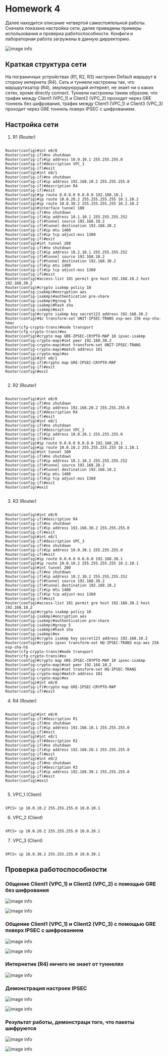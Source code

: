 # Homework 4

Далее находится описание четвертой самостоятельной работы. Сначала показана настройка сети, далее приведены примеры использования и проверка работоспособности. Конфиги и лабораторная работа загружены в данную дирректорию.

![image info](topology.jpg)

## Краткая структура сети

На пограничных устройствах (R1, R2, R3) настроен Default маршрут в сторону интернета (R4). Сеть и туннели настроены так, что маршрутизатор (R4), эмулируюрущий интернет, не знает ни о каких сетях, кроме directly connect. Туннели настроены таким образом, что трафик между Client1 (VPC_1) и Client2 (VPC_2) проходит через GRE тоннель без шифрования, трафик между Client1 (VPC_1) и Client3 (VPC_3) проходит через GRE тоннель поверх IPSEC с шифрованием.

## Настройка сети

1) R1 (Router)

```

Router(config)#int e0/0
Router(config-if)#no shutdown
Router(config-if)#ip address 10.0.10.1 255.255.255.0
Router(config-if)#description VPC_1
Router(config-if)#exit
Router(config)#int e0/1
Router(config-if)#no shutdown
Router(config-if)#ip address 192.168.10.2 255.255.255.0
Router(config-if)#description R4
Router(config-if)#exit
Router(config)#ip route 0.0.0.0 0.0.0.0 192.168.10.1
Router(config)#ip route 10.0.20.2 255.255.255.255 10.1.10.2
Router(config)#ip route 10.0.30.2 255.255.255.255 10.2.10.2
Router(config)#interface tunnel 100
Router(config-if)#no shutdown
Router(config-if)#ip address 10.1.10.1 255.255.255.252
Router(config-if)#tunnel source 192.168.10.2
Router(config-if)#tunnel destination 192.168.20.2
Router(config-if)#ip mtu 1400
Router(config-if)#ip tcp adjust-mss 1360
Router(config-if)#exit
Router(config)#int tunnel 200
Router(config-if)#no shutdown
Router(config-if)#ip address 10.2.10.1 255.255.255.252
Router(config-if)#tunnel source 192.168.10.2
Router(config-if)#tunnel destination 192.168.30.2
Router(config-if)#ip mtu 1400
Router(config-if)#ip tcp adjust-mss 1360
Router(config-if)#exit
Router(config)#access-list 101 permit gre host 192.168.10.2 host 192.168.30.2
Router(config)#crypto isakmp policy 10
Router(config-isakmp)#encryption aes
Router(config-isakmp)#authentication pre-share
Router(config-isakmp)#group 5
Router(config-isakmp)#hash sha
Router(config-isakmp)#exit
Router(config)#crypto isakmp key secret123 address 192.168.30.2
Router(config)#$c transform-set UNIT-IPSEC-TRANS esp-aes 256 esp-sha-hmac
Router(cfg-crypto-trans)#mode transport
Router(cfg-crypto-trans)#ex
Router(config)#crypto map GRE-IPSEC-CRYPTO-MAP 10 ipsec-isakmp
Router(config-crypto-map)#set peer 192.168.30.2
Router(config-crypto-map)#set transform-set UNIT-IPSEC-TRANS
Router(config-crypto-map)#match address 101
Router(config-crypto-map)#ex
Router(config)#int e0/1
Router(config-if)#crypto map GRE-IPSEC-CRYPTO-MAP
Router(config-if)#exit
Router(config)#exit


```

2) R2 (Router)

```

Router(config)#int e0/0
Router(config-if)#no shutdown
Router(config-if)#ip address 192.168.20.2 255.255.255.0
Router(config-if)#description R4
Router(config-if)#exit
Router(config)#int e0/1
Router(config-if)#no shutdown
Router(config-if)#description VPC_2
Router(config-if)#ip address 10.0.20.1 255.255.255.0
Router(config-if)#exit
Router(config)#ip route 0.0.0.0 0.0.0.0 192.168.20.1
Router(config)#ip route 10.0.10.2 255.255.255.255 10.1.10.1
Router(config)#int tunnel 100
Router(config-if)#no shutdown
Router(config-if)#ip address 10.1.10.2 255.255.255.252
Router(config-if)#tunnel source 192.168.20.2
Router(config-if)#tunnel destination 192.168.10.2
Router(config-if)#ip mtu 1400
Router(config-if)#ip tcp adjust-mss 1360
Router(config-if)#exit
Router(config)#exit


```
3) R3 (Router)

```

Router(config)#int e0/0
Router(config-if)#description R4
Router(config-if)#no shutdown
Router(config-if)#ip address 192.168.30.2 255.255.255.0
Router(config-if)#exit
Router(config)#int e0/1
Router(config-if)#description VPC_3
Router(config-if)#no shutdown
Router(config-if)#ip address 10.0.30.1 255.255.255.0
Router(config-if)#exit
Router(config)#ip route 0.0.0.0 0.0.0.0 192.168.30.1
Router(config)#ip route 10.0.10.2 255.255.255.255 10.2.10.1
Router(config)#int tunnel 200
Router(config-if)#no shutdown
Router(config-if)#ip address 10.2.10.2 255.255.255.252
Router(config-if)#tunnel source 192.168.30.2
Router(config-if)#tunnel destination 192.168.10.2
Router(config-if)#ip mtu 1400
Router(config-if)#ip tcp adjust-mss 1360
Router(config-if)#exit
Router(config)#access-list 101 permit gre host 192.168.30.2 host 192.168.10.2
Router(config)#crypto isakmp policy 10
Router(config-isakmp)#encryption aes
Router(config-isakmp)#authentication pre-share
Router(config-isakmp)#group 5
Router(config-isakmp)#hash sha
Router(config-isakmp)#ex
Router(config)#crypto isakmp key secret123 address 192.168.10.2
Router(config)#crypto ipsec transform-set HQ-IPSEC-TRANS esp-aes 256 esp-sha-h$
Router(cfg-crypto-trans)#mode transport
Router(cfg-crypto-trans)#ex
Router(config)#crypto map GRE-IPSEC-CRYPTO-MAP 10 ipsec-isakmp
Router(config-crypto-map)#set peer 192.168.10.2
Router(config-crypto-map)#set transform-set HQ-IPSEC-TRANS
Router(config-crypto-map)#match address 101
Router(config-crypto-map)#ex
Router(config)#int e0/0
Router(config-if)#crypto map GRE-IPSEC-CRYPTO-MAP
Router(config-if)#exit

```

4) R4 (Router)

```

Router(config)#int e0/0
Router(config-if)#description R1
Router(config-if)#no shutdown
Router(config-if)#ip address 192.168.10.1 255.255.255.0
Router(config-if)#exit
Router(config)#int e0/1
Router(config-if)#description R2
Router(config-if)#no shutdown
Router(config-if)#ip address 192.168.20.1 255.255.255.0
Router(config-if)#exit
Router(config)#int e0/2
Router(config-if)#no shutdown
Router(config-if)#description R3
Router(config-if)#ip address 192.168.30.1 255.255.255.0
Router(config-if)#exit
Router(config)#exit


```

5) VPC_1 (Client)

```

VPCS> ip 10.0.10.2 255.255.255.0 10.0.10.1

```

6) VPC_2 (Client)

```

VPCS> ip 10.0.20.2 255.255.255.0 10.0.20.1

```

7) VPC_3 (Client)

```

VPCS> ip 10.0.30.2 255.255.255.0 10.0.30.1

```
## Проверка работоспособности

### Общение Client1 (VPC_1) и Client2 (VPC_2) с помощью GRE без шифрования

![image info](test_1.jpg)

![image info](test_2.jpg)

### Общение Client1 (VPC_1) и Client2 (VPC_3) с помощью GRE поверх IPSEC с шифрованием

![image info](test_3.jpg)

![image info](test_4.jpg)

### Интернетик (R4) ничего не знает от туннелях

![image info](test_5.jpg)

### Демонстрация настроек IPSEC

![image info](test_6.jpg)

![image info](test_7.jpg)

### Результат работы, демонстраци того, что пакеты шифруются

![image info](test_8.jpg)

![image info](test_9.jpg)
